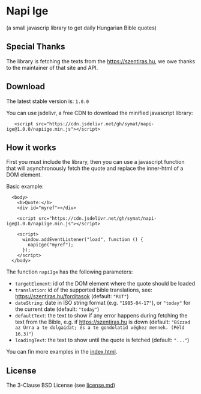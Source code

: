 # Napi Ige

(a small javascrip library to get daily Hungarian Bible quotes)

## Special Thanks

The library is fetching the texts from the https://szentiras.hu, we owe thanks to the maintainer of that site and API.

## Download

The latest stable version is: `1.0.0`

You can use jsdelivr, a free CDN to download the minified javascript library:

```
   <script src="https://cdn.jsdelivr.net/gh/symat/napi-ige@1.0.0/napiige.min.js"></script>
```

## How it works

First you must include the library, then you can use a javascript function that will asynchronously fetch the quote and replace the inner-html of a DOM element.

Basic example:

```
  <body>
    <b>Quote:</b>
    <div id="myref"></div>

    <script src="https://cdn.jsdelivr.net/gh/symat/napi-ige@1.0.0/napiige.min.js"></script>

    <script>
      window.addEventListener("load", function () {
        napiIge("myref");
      });
    </script>
  </body>
```

The function `napiIge` has the following parameters:

- `targetElement`: id of the DOM element where the quote should be loaded
- `translation`: id of the supported bible translations, see: https://szentiras.hu/forditasok (default: `"RUT"`)
- `dateString`: date in ISO string format (e.g. `"1985-04-17"`), or `"today"` for the current date (default: `"today"`)
- `defaultText`: the text to show if any error happens during fetching the text from the Bible, e.g. if https://szentiras.hu is down (default: `"Bízzad az Úrra a te dolgaidat; és a te gondolatid véghez mennek. (Péld 16,3)"`)
- `loadingText`: the text to show until the quote is fetched (default: `"..."`)

You can fin more examples in the [index.html](index.html).

## License

The 3-Clause BSD License (see [license.md](license.md))
